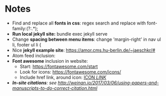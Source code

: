 # Notes

- Find and replace all **fonts in css**: regex search and replace with font-family:(?:.*);
- **Run local jekyll site:** bundle exec jekyll serve
- Change **spacing between menu items**: change 'margin-right' in nav ul li, footer ul li {
- Nice **jekyll example site**: https://amor.cms.hu-berlin.de/~jaeschkr/#
- Atom feed inclusion: 
- **Font awesome** inclusion in website:
	- Start: https://fontawesome.com/start
	- Look for icons: https://fontawesome.com/icons/
	- Include href link, around icon: <a href="http://....." target="_blank">ICON <i> LINK </a>
- **In-site citations**: see http://weinan.io/2017/03/06/using-papers-and-manuscripts-to-do-correct-citation.html